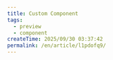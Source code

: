 ```yaml
---
title: Custom Component
tags:
  - preview
  - component
createTime: 2025/09/30 03:37:42
permalink: /en/article/l1pdofq9/
---
```


<CustomComponent />
